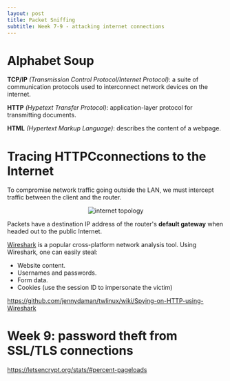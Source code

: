 ```yaml
---
layout: post
title: Packet Sniffing 
subtitle: Week 7-9 - attacking internet connections
---
```


# Alphabet Soup

**TCP/IP** *(Transmission Control Protocol/Internet Protocol)*: a suite of communication protocols used to interconnect network devices on the internet.

**HTTP** *(Hypetext Transfer Protocol)*: application-layer protocol for transmitting documents.

**HTML** *(Hypertext Markup Language)*: describes the content of a webpage.

# Tracing HTTPCconnections to the Internet

To compromise network traffic going outside the LAN, we must intercept traffic between the client and the router.

<center>
<img src="/twlinux/img/internet-topology.png" alt="internet topology">
</center>

Packets have a destination IP address of the router's **default gateway** when headed out to the public Internet.

[Wireshark](https://www.wireshark.org/) is a popular cross-platform network analysis tool. Using Wireshark, one can easily steal: 

- Website content.
- Usernames and passwords.
- Form data.
- Cookies (use the session ID to impersonate the victim)

<https://github.com/jennydaman/twlinux/wiki/Spying-on-HTTP-using-Wireshark>

# Week 9: password theft from SSL/TLS connections

<https://letsencrypt.org/stats/#percent-pageloads>
